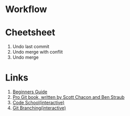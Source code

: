 
# Workflow

# Cheetsheet
1. Undo last commit
1. Undo merge with conflit
2. Undo merge

# Links
1. [Beginners Guide](http://rogerdudler.github.io/git-guide/)
1. [Pro Git book, written by Scott Chacon and Ben Straub](https://git-scm.com/book/en/v2)
2. [Code School(interactive)](https://try.github.io/levels/1/challenges/1)
3. [Git Branching(interactive)](http://pcottle.github.io/learnGitBranching/)

